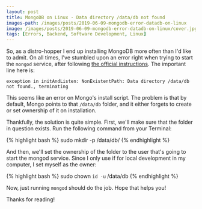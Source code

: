 ```yaml
---
layout: post
title: MongoDB on Linux - Data directory /data/db not found
images-path: /images/posts/2019-06-09-mongodb-error-datadb-on-linux
image: /images/posts/2019-06-09-mongodb-error-datadb-on-linux/cover.jpg
tags: [Errors, Backend, Software Development, Linux]
---
```


So, as a distro-hopper I end up installing MongoDB more often than I'd like to admit. On all times, I've stumbled upon an error right when trying to start the `mongod` service, after following [the official instructions](https://docs.mongodb.com/manual/tutorial/install-mongodb-on-ubuntu/). The important line here is:

`exception in initAndListen: NonExistentPath: Data directory /data/db not found., terminating`

This seems like an error on Mongo's install script. The problem is that by default, Mongo points to that `/data/db` folder, and it either forgets to create or set ownership of it on installation.

Thankfully, the solution is quite simple. First, we'll make sure that the folder in question exists. Run the following command from your Terminal:

{% highlight bash %}
sudo mkdir -p /data/db/
{% endhighlight %}

And then, we'll set the ownership of the folder to the user that's going to start the mongod service. Since I only use if for local development in my computer, I set myself as the owner:

{% highlight bash %}
sudo chown `id -u` /data/db
{% endhighlight %}

Now, just running `mongod` should do the job. Hope that helps you!

Thanks for reading!